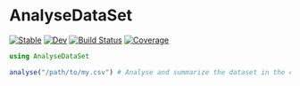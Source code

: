 # AnalyseDataSet

[![Stable](https://img.shields.io/badge/docs-stable-blue.svg)](https://robertfeldt.github.io/AnalyseDataSet.jl/stable)
[![Dev](https://img.shields.io/badge/docs-dev-blue.svg)](https://robertfeldt.github.io/AnalyseDataSet.jl/dev)
[![Build Status](https://github.com/robertfeldt/AnalyseDataSet.jl/actions/workflows/CI.yml/badge.svg?branch=main)](https://github.com/robertfeldt/AnalyseDataSet.jl/actions/workflows/CI.yml?query=branch%3Amain)
[![Coverage](https://codecov.io/gh/robertfeldt/AnalyseDataSet.jl/branch/main/graph/badge.svg)](https://codecov.io/gh/robertfeldt/AnalyseDataSet.jl)

```julia
using AnalyseDataSet

analyse("/path/to/my.csv") # Analyse and summarize the dataset in the csv file my.csv
```